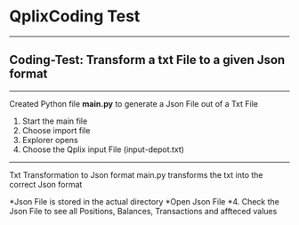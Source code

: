 # QplixCoding Test
***
## Coding-Test: Transform a txt File to a given Json format
***
Created Python file __main.py__ to generate a Json File out of a Txt File
1. Start the main file
2. Choose import file
3. Explorer opens
4. Choose the Qplix input File (input-depot.txt)
***
Txt Transformation to Json format
main.py transforms the txt into the correct Json format

*Json File is stored in the actual directory
*Open Json File
*4. Check the Json File to see all Positions, Balances, Transactions and affteced values
